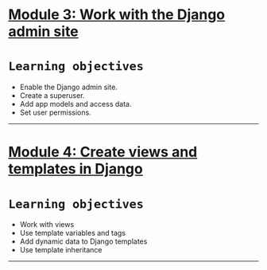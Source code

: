 # [Module 3: Work with the Django admin site](https://learn.microsoft.com/en-us/training/modules/django-admin-site/)
    
# `Learning objectives`
     
<ul>
<li> Enable the Django admin site. </li>
<li> Create a superuser.</li>
<li> Add app models and access data. </li>
<li> Set user permissions.</li>
</ul>

***

# [Module 4: Create views and templates in Django](https://learn.microsoft.com/en-us/training/modules/django-views-templates/)

   
# `Learning objectives`
     
<ul>
<li> Work with views </li>
<li> Use template variables and tags</li>
<li> Add dynamic data to Django templates</li>
<li> Use template inheritance</li>
</ul>

***